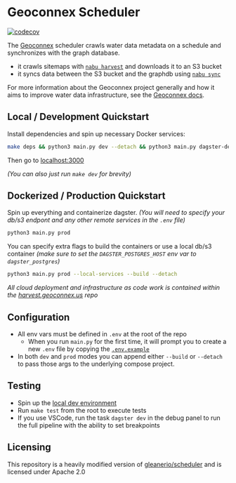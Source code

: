 # Geoconnex Scheduler

[![codecov](https://codecov.io/gh/internetofwater/scheduler/graph/badge.svg?token=Krxwoeq7kR)](https://codecov.io/gh/internetofwater/scheduler)

The [Geoconnex](https://docs.geoconnex.us/) scheduler crawls water data metadata on a schedule and synchronizes with the graph database.

- it crawls sitemaps with [`nabu harvest`](https://github.com/internetofwater/nabu/) and downloads it to an S3 bucket
- it syncs data between the S3 bucket and the graphdb using [`nabu sync`](https://github.com/internetofwater/nabu/)

For more information about the Geoconnex project generally and how it aims to improve water data infrastructure, see the [Geoconnex docs](https://docs.geoconnex.us/).

## Local / Development Quickstart

Install dependencies and spin up necessary Docker services:

```sh
make deps && python3 main.py dev --detach && python3 main.py dagster-dev
```

Then go to [localhost:3000](http://localhost:3000)

_(You can also just run `make dev` for brevity)_

## Dockerized / Production Quickstart

Spin up everything and containerize dagster. _(You will need to specify your db/s3 endpont and any other remote services in the `.env` file)_

```sh
python3 main.py prod
```

You can specify extra flags to build the containers or use a local db/s3 container _(make sure to set the `DAGSTER_POSTGRES_HOST` env var to `dagster_postgres`)_

```sh
python3 main.py prod --local-services --build --detach
```

_All cloud deployment and infrastructure as code work is contained within the [harvest.geoconnex.us](https://github.com/internetofwater/harvest.geoconnex.us) repo_

## Configuration

- All env vars must be defined in `.env` at the root of the repo
  - When you run `main.py` for the first time, it will prompt you to create a new `.env` file by copying the [`.env.example`](./.env.example)
- In both `dev` and `prod` modes you can append either `--build` or `--detach` to pass those args to the underlying compose project.

## Testing

- Spin up the [local dev environment](#local-quickstart)
- Run `make test` from the root to execute tests
- If you use VSCode, run the task `dagster dev` in the debug panel to run the full pipeline with the ability to set breakpoints

## Licensing

This repository is a heavily modified version of [gleanerio/scheduler](https://github.com/gleanerio/scheduler) and is licensed under Apache 2.0
